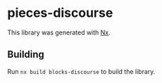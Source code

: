 # pieces-discourse

This library was generated with [Nx](https://nx.dev).

## Building

Run `nx build blocks-discourse` to build the library.
